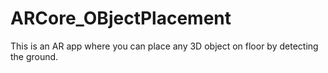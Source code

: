 # ARCore_OBjectPlacement
This is an AR app where you can place any 3D object on floor by detecting the ground.
